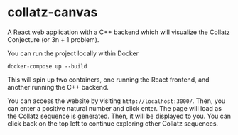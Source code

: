 # collatz-canvas

A React web application with a C++ backend which will visualize the Collatz Conjecture (or 3n + 1 problem).

You can run the project locally within Docker
```
docker-compose up --build
```

This will spin up two containers, one running the React frontend, and another running the C++ backend.

You can access the website by visiting ```http://localhost:3000/```. Then, you can enter a positive natural number and click enter. The page will load as the Collatz sequence is generated. Then, it will be displayed to you. You can click back on the top left to continue exploring other Collatz sequences.
